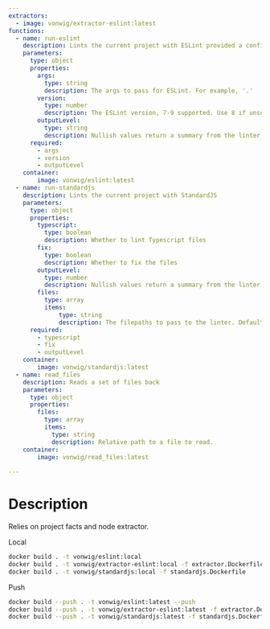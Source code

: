 ```yaml
---
extractors:
  - image: vonwig/extractor-eslint:latest
functions:
  - name: run-eslint
    description: Lints the current project with ESLint provided a config file already exists. If a config file does not exist, use StandardJS.
    parameters:
      type: object
      properties:
        args:
          type: string
          description: The args to pass for ESLint. For example, '.'
        version: 
          type: number
          description: The ESLint version, 7-9 supported. Use 8 if unsure.
        outputLevel:
          type: string
          description: Nullish values return a summary from the linter. `complaint` returns a list of editor complaints. `condensed` returns violations grouped by violation id. `json` returns the raw JSON output from the linter.
      required:
        - args
        - version
        - outputLevel
    container:
        image: vonwig/eslint:latest
  - name: run-standardjs
    description: Lints the current project with StandardJS
    parameters:
      type: object
      properties:
        typescript:
          type: boolean
          description: Whether to lint Typescript files
        fix:
          type: boolean
          description: Whether to fix the files
        outputLevel:
          type: number
          description: Nullish values return a summary from the linter. `complaint` returns a list of editor complaints. `condensed` returns violations grouped by violation id. `json` returns the raw JSON output from the linter.
        files:
          type: array
          items:
              type: string
              description: The filepaths to pass to the linter. Defaults to .
      required:
        - typescript
        - fix
        - outputLevel
    container:
        image: vonwig/standardjs:latest
  - name: read_files
    description: Reads a set of files back
    parameters:
      type: object
      properties:
        files:
          type: array
          items:
            type: string
            description: Relative path to a file to read.
    container:
        image: vonwig/read_files:latest
  
---
```


# Description

Relies on project facts and node extractor.

Local

```sh
docker build . -t vonwig/eslint:local
docker build . -t vonwig/extractor-eslint:local -f extractor.Dockerfile
docker build . -t vonwig/standardjs:local -f standardjs.Dockerfile
```

Push

```sh
docker build --push . -t vonwig/eslint:latest --push
docker build --push . -t vonwig/extractor-eslint:latest -f extractor.Dockerfile --push
docker build --push . -t vonwig/standardjs:latest -f standardjs.Dockerfile --push
```
